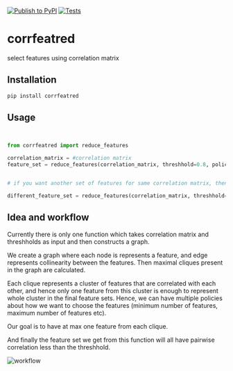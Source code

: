
[![Publish to PyPI](https://github.com/abhi-glitchhg/corrfeatred/actions/workflows/publish.yml/badge.svg)](https://github.com/abhi-glitchhg/corrfeatred/actions/workflows/publish.yml) [![Tests](https://github.com/abhi-glitchhg/corrfeatred/actions/workflows/test.yml/badge.svg)](https://github.com/abhi-glitchhg/corrfeatred/actions/workflows/test.yml)

# corrfeatred

select features using correlation matrix 

## Installation 

```bash
pip install corrfeatred
```


## Usage 

```python


from corrfeatred import reduce_features

correlation_matrix = #correlation matrix
feature_set = reduce_features(correlation_matrix, threshhold=0.8, policy='min')


# if you want another set of features for same correlation matrix, then use random seed to change the output.

different_feature_set = reduce_features(correlation_matrix, threshhold=0.8, policy='min', random_seed = 42)
```


## Idea and workflow

Currently there is only one function which takes correlation matrix and threshholds as input and then constructs a graph. 


We create a graph where each node is represents a feature, and edge represents collinearity between the features. Then maximal cliques present in the graph are calculated. 


Each clique represents a cluster of features that are correlated with each other, and hence only one feature from this cluster is enough to represent whole cluster in the final feature sets. Hence, we can have multiple policies about how we want to choose the features (minimum number of features, maximum number of features etc).

Our goal is to have at max one feature from each clique.

And finally the feature set we get from this function will all have pairwise correlation less than the threshhold. 

![workflow](https://github.com/abhi-glitchhg/corrfeatred/assets/72816663/731c0be4-75a0-4355-b4aa-7682d7759d38)





 






